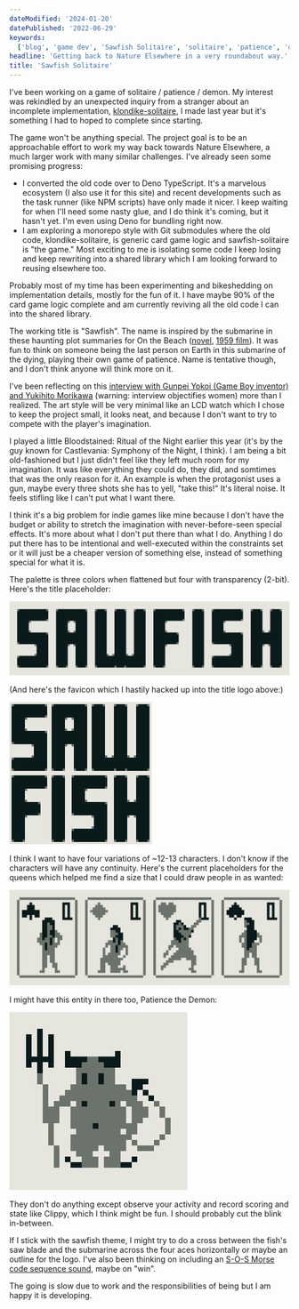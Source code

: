 ```yaml
---
dateModified: '2024-01-20'
datePublished: '2022-06-29'
keywords:
  ['blog', 'game dev', 'Sawfish Solitaire', 'solitaire', 'patience', 'demon']
headline: 'Getting back to Nature Elsewhere in a very roundabout way.'
title: 'Sawfish Solitaire'
---
```


I've been working on a game of solitaire / patience / demon. My interest was
rekindled by an unexpected inquiry from a stranger about an incomplete
implementation,
[klondike-solitaire](https://github.com/oidoid/klondike-solitaire), I made last
year but it's something I had to hoped to complete since starting.

The game won't be anything special. The project goal is to be an approachable
effort to work my way back towards Nature Elsewhere, a much larger work with
many similar challenges. I've already seen some promising progress:

- I converted the old code over to Deno TypeScript. It's a marvelous ecosystem
  (I also use it for this site) and recent developments such as the task runner
  (like NPM scripts) have only made it nicer. I keep waiting for when I'll need
  some nasty glue, and I do think it's coming, but it hasn't yet. I'm even using
  Deno for bundling right now.
- I am exploring a monorepo style with Git submodules where the old code,
  klondike-solitaire, is generic card game logic and sawfish-solitaire is "the
  game." Most exciting to me is isolating some code I keep losing and keep
  rewriting into a shared library which I am looking forward to reusing
  elsewhere too.

Probably most of my time has been experimenting and bikeshedding on
implementation details, mostly for the fun of it. I have maybe 90% of the card
game logic complete and am currently reviving all the old code I can into the
shared library.

The working title is "Sawfish". The name is inspired by the submarine in these
haunting plot summaries for On the Beach
([novel](https://en.wikipedia.org/wiki/On_the_Beach_(novel)#Plot),
[1959 film](https://en.wikipedia.org/wiki/On_the_Beach_(1959_film)#Plot)). It
was fun to think on someone being the last person on Earth in this submarine of
the dying, playing their own game of patience. Name is tentative though, and I
don't think anyone will think more on it.

I've been reflecting on this
[interview with Gunpei Yokoi (Game Boy inventor) and Yukihito Morikawa](https://shmuplations.com/yokoi/)
(warning: interview objectifies women) more than I realized. The art style will
be very minimal like an LCD watch which I chose to keep the project small, it
looks neat, and because I don't want to try to compete with the player's
imagination.

I played a little Bloodstained: Ritual of the Night earlier this year (it's by
the guy known for Castlevania: Symphony of the Night, I think). I am being a bit
old-fashioned but I just didn't feel like they left much room for my
imagination. It was like everything they could do, they did, and somtimes that
was the only reason for it. An example is when the protagonist uses a gun, maybe
every three shots she has to yell, "take this!" It's literal noise. It feels
stifling like I can't put what I want there.

I think it's a big problem for indie games like mine because I don't have the
budget or ability to stretch the imagination with never-before-seen special
effects. It's more about what I don't put there than what I do. Anything I do
put there has to be intentional and well-executed within the constraints set or
it will just be a cheaper version of something else, instead of something
special for what it is.

The palette is three colors when flattened but four with transparency (2-bit).
Here's the title placeholder:

![Title logo.](sawfish-logo.png)

(And here's the favicon which I hastily hacked up into the title logo above:)

<img src=sawfish-favicon.png width=256 height=256 alt="Sawfish favicon.">

I think I want to have four variations of ~12-13 characters. I don't know if the
characters will have any continuity. Here's the current placeholders for the
queens which helped me find a size that I could draw people in as wanted:

![Four queens.](sawfish-queens.png)

I might have this entity in there too, Patience the Demon:

![Patience the Demon.](patience-the-demon.gif)

They don't do anything except observe your activity and record scoring and state
like Clippy, which I think might be fun. I should probably cut the blink
in-between.

If I stick with the sawfish theme, I might try to do a cross between the fish's
saw blade and the submarine across the four aces horizontally or maybe an
outline for the logo. I've also been thinking on including an
[S-O-S Morse code sequence sound](https://www.youtube.com/watch?v=y7eNohjaDbs),
maybe on "win".

The going is slow due to work and the responsibilities of being but I am happy
it is developing.
